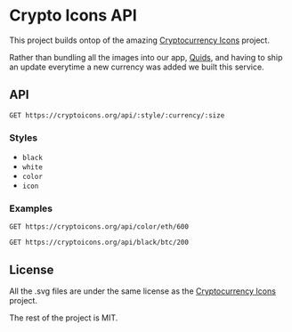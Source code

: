 # Crypto Icons API

This project builds ontop of the amazing [Cryptocurrency Icons](https://github.com/atomiclabs/cryptocurrency-icons) project.

Rather than bundling all the images into our app, [Quids](http://quidsapp.com), and having to ship an update everytime a new currency was added we built this service.

## API

```
GET https://cryptoicons.org/api/:style/:currency/:size
```

### Styles

- `black`
- `white`
- `color`
- `icon`

### Examples

```
GET https://cryptoicons.org/api/color/eth/600
```

```
GET https://cryptoicons.org/api/black/btc/200
```

## License

All the .svg files are under the same license as the [Cryptocurrency Icons](https://github.com/atomiclabs/cryptocurrency-icons) project.

The rest of the project is MIT.
